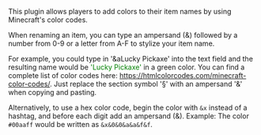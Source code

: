 This plugin allows players to add colors to their item names by using Minecraft's color codes.

When renaming an item, you can type an ampersand (&) followed by a number from 0-9 or a letter from A-F to stylize your item name.

For example, you could type in '&aLucky Pickaxe' into the text field and the resulting name would be <span style="color: green;">'Lucky Pickaxe'</span> in a green color. You can find a complete list of color codes here: https://htmlcolorcodes.com/minecraft-color-codes/. Just replace the section symbol '§' with an ampersand '&' when copying and pasting.

Alternatively, to use a hex color code, begin the color with `&x` instead of a hashtag, and before each digit add an ampersand (&). Example: The color `#00aaff` would be written as `&x&0&0&a&a&f&f`.
